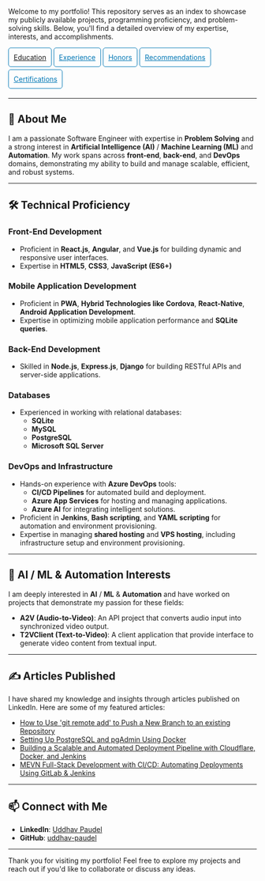 Welcome to my portfolio! This repository serves as an index to showcase my publicly available projects, programming proficiency, and problem-solving skills. Below, you'll find a detailed overview of my expertise, interests, and accomplishments.
[<div style="border: 1px solid #0077b5; padding: 10px; border-radius: 5px; display: inline-block; color: #0077b5; text-decoration: underline; margin-bottom: 5px; background-color: transparent;" onmouseover="this.style.backgroundColor='#0077b5'; this.style.color='white';" onmouseout="this.style.backgroundColor='transparent'; this.style.color='#0077b5';">Education</div>](https://www.linkedin.com/in/paudel-uddhav/details/education/)
[<div style="border: 1px solid #0077b5; padding: 10px; border-radius: 5px; display: inline-block; color: #0077b5; text-decoration: underline; margin-bottom: 5px; background-color: transparent;" onmouseover="this.style.backgroundColor='#0077b5'; this.style.color='white';" onmouseout="this.style.backgroundColor='transparent'; this.style.color='#0077b5';">Experience</div>](https://www.linkedin.com/in/paudel-uddhav/details/experience/)
[<div style="border: 1px solid #0077b5; padding: 10px; border-radius: 5px; display: inline-block; color: #0077b5; text-decoration: underline; margin-bottom: 5px; background-color: transparent;" onmouseover="this.style.backgroundColor='#0077b5'; this.style.color='white';" onmouseout="this.style.backgroundColor='transparent'; this.style.color='#0077b5';">Honors</div>](https://www.linkedin.com/in/paudel-uddhav/details/honors/)
[<div style="border: 1px solid #0077b5; padding: 10px; border-radius: 5px; display: inline-block; color: #0077b5; text-decoration: underline; margin-bottom: 5px; background-color: transparent;" onmouseover="this.style.backgroundColor='#0077b5'; this.style.color='white';" onmouseout="this.style.backgroundColor='transparent'; this.style.color='#0077b5';">Recommendations</div>](https://www.linkedin.com/in/paudel-uddhav/details/recommendations/)
[<div style="border: 1px solid #0077b5; padding: 10px; border-radius: 5px; display: inline-block; color: #0077b5; text-decoration: underline; margin-bottom: 5px; background-color: transparent;" onmouseover="this.style.backgroundColor='#0077b5'; this.style.color='white';" onmouseout="this.style.backgroundColor='transparent'; this.style.color='#0077b5';">Certifications</div>](https://www.linkedin.com/in/paudel-uddhav/details/certifications/)

---

## 🌟 About Me

I am a passionate Software Engineer with expertise in **Problem Solving** and a strong interest in **Artificial Intelligence (AI)** / **Machine Learning (ML)** and **Automation**. My work spans across **front-end**, **back-end**, and **DevOps** domains, demonstrating my ability to build and manage scalable, efficient, and robust systems.

---

## 🛠️ Technical Proficiency

### Front-End Development
- Proficient in **React.js**, **Angular**, and **Vue.js** for building dynamic and responsive user interfaces.
- Expertise in **HTML5**, **CSS3**, **JavaScript (ES6+)**

### Mobile Application Development
- Proficient in **PWA**, **Hybrid Technologies like Cordova**, **React-Native**, **Android Application Development**.
- Expertise in optimizing mobile application performance and **SQLite queries**.

### Back-End Development
- Skilled in **Node.js**, **Express.js**, **Django** for building RESTful APIs and server-side applications.

### Databases
- Experienced in working with relational databases:
  - **SQLite**
  - **MySQL**
  - **PostgreSQL**
  - **Microsoft SQL Server**

### DevOps and Infrastructure
- Hands-on experience with **Azure DevOps** tools:
  - **CI/CD Pipelines** for automated build and deployment.
  - **Azure App Services** for hosting and managing applications.
  - **Azure AI** for integrating intelligent solutions.
- Proficient in **Jenkins**, **Bash scripting**, and **YAML scripting** for automation and environment provisioning.
- Expertise in managing **shared hosting** and **VPS hosting**, including infrastructure setup and environment provisioning.

---

## 🤖 AI / ML & Automation Interests

I am deeply interested in **AI** / **ML** & **Automation** and have worked on projects that demonstrate my passion for these fields:
- **A2V (Audio-to-Video)**: An API project that converts audio input into synchronized video output.
- **T2VClient (Text-to-Video)**: A client application that provide interface to generate video content from textual input.

---

## ✍️ Articles Published

I have shared my knowledge and insights through articles published on LinkedIn. Here are some of my featured articles:

- [How to Use 'git remote add' to Push a New Branch to an existing Repository](https://www.linkedin.com/pulse/how-use-git-remote-add-push-new-branch-existing-uddhav-paudel-jom4e)
- [Setting Up PostgreSQL and pgAdmin Using Docker](https://www.linkedin.com/pulse/setting-up-postgresql-pgadmin-using-docker-uddhav-paudel-yrgle/) 
- [Building a Scalable and Automated Deployment Pipeline with Cloudflare, Docker, and Jenkins](https://www.linkedin.com/pulse/building-scalable-automated-deployment-pipeline-docker-uddhav-paudel-6zhpe/) 
- [MEVN Full-Stack Development with CI/CD: Automating Deployments Using GitLab & Jenkins](https://www.linkedin.com/pulse/mevn-full-stack-development-cicd-automating-using-gitlab-paudel-vsnae) 

---

## 📫 Connect with Me

- **LinkedIn**: [Uddhav Paudel](https://www.linkedin.com/in/paudel-uddhav)
- **GitHub**: [uddhav-paudel](https://github.com/uddhav-paudel)

---

Thank you for visiting my portfolio! Feel free to explore my projects and reach out if you'd like to collaborate or discuss any ideas.
